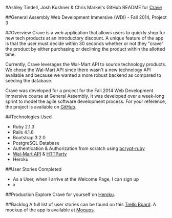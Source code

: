 #Ashley Tindell, Josh Kushner & Chris Markel's GitHub README for [Crave](https://thecrave.herokuapp.com/)
</br>

##General Assembly Web Development Immersive (WDI) - Fall 2014, Project 3
</br>

##Overview
Crave is a web application that allows users to quickly shop for new tech products at an introductory discount. A unique feature of the app is that the user must decide within 30 seconds whether or not they "crave" the product by either purchasing or declining the product within the allotted time. 

Currently, Crave leverages the Wal-Mart API to source technology products. We chose the Wal-Mart API since there wasn't a new technology API available and because we wanted a more robust backend as compared to seeding the database.

Crave was developed for a project for the Fall 2014 Web Development Immersive course at General Assembly. It was developed over a week-long sprint to model the agile software development process. For your reference, the project is available on [GitHub](https://github.com/cmarkel5/crave).

##Technologies Used
* Ruby 2.1.3
* Rails 4.1.6
* Bootstrap 3.2.0
* PostgreSQL Database
* Authentication & Authorization from scratch using [bcrypt-ruby](https://github.com/codahale/bcrypt-ruby)
* [Wal-Mart API](https://developer.walmartlabs.com/docs/read/Search_API) & [HTTParty](https://github.com/jnunemaker/httparty)
* Heroku

##User Stories Completed

* As a User, when I arrive at the Welcome Page, I can sign up
* x


##Production
Explore Crave for yourself on [Heroku](https://thecrave.herokuapp.com/).

##Backlog
A full list of user stories can be found on this [Trello Board](https://trello.com/b/V7qwdpoV/crave-app). A mockup of the app is available at [Moqups](https://moqups.com/ashleytindell/CcEnkYA4/).
